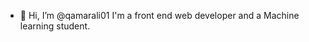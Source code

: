 - 👋 Hi, I’m @qamarali01
I'm a front end web developer and a Machine learning student.


<!---
qamarali01/qamarali01 is a ✨ special ✨ repository because its `README.md` (this file) appears on your GitHub profile.
You can click the Preview link to take a look at your changes.
--->
